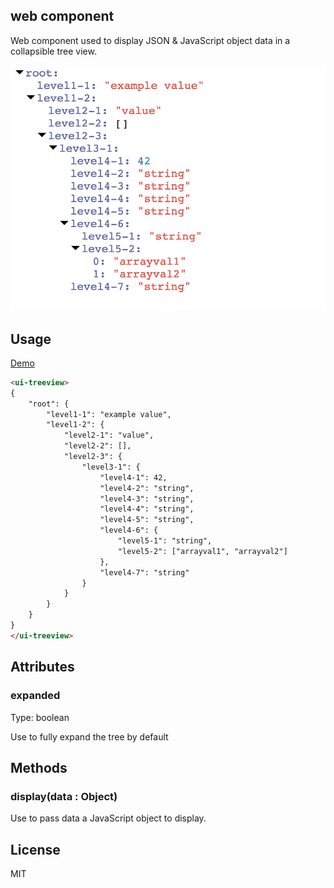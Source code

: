 <ui-treeview> web component
---------------------------

Web component used to display JSON & JavaScript object data in a collapsible tree view.

<img src="./ui-treeview.png">

## Usage

[Demo](http://jsoverson.github.io/ui-treeview)

```html
<ui-treeview>
{
    "root": {
        "level1-1": "example value",
        "level1-2": {
            "level2-1": "value",
            "level2-2": [],
            "level2-3": {
                "level3-1": {
                    "level4-1": 42,
                    "level4-2": "string",
                    "level4-3": "string",
                    "level4-4": "string",
                    "level4-5": "string",
                    "level4-6": {
                        "level5-1": "string",
                        "level5-2": ["arrayval1", "arrayval2"]
                    },
                    "level4-7": "string"
                }
            }
        }
    }
}
</ui-treeview>
```

## Attributes

### expanded

Type: boolean

Use to fully expand the tree by default

## Methods

### display(data : Object)

Use to pass data a JavaScript object to display.

## License

MIT